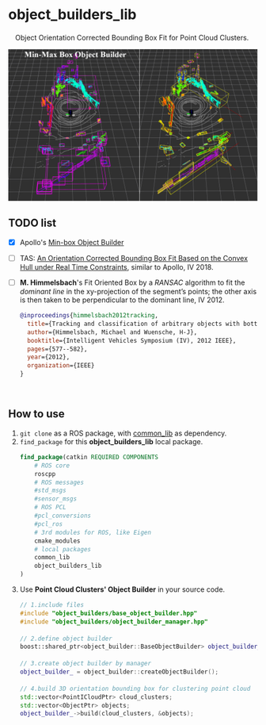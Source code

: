 # object_builders_lib
　Object Orientation Corrected Bounding Box Fit for Point Cloud Clusters. 
<p align="center">
    <img src="figs/MinMaxBox_vs_MinBox.png" width="688px" alt=""/>
</p>


## TODO list
- [x] Apollo's [Min-box Object Builder](https://github.com/ApolloAuto/apollo/blob/master/docs/specs/3d_obstacle_perception_cn.md#minbox-%E9%9A%9C%E7%A2%8D%E7%89%A9%E8%BE%B9%E6%A1%86%E6%9E%84%E5%BB%BA)
- [ ] TAS: [An Orientation Corrected Bounding Box Fit Based on the Convex Hull under Real Time Constraints](https://www.youtube.com/watch?v=ZGzwdzMygLI&t=0s&list=LLbz4mTfvxwOQQQwDGaXf19A&index=13), similar to Apollo, IV 2018.
- [ ] **M. Himmelsbach**'s Fit Oriented Box by a *RANSAC* algorithm to fit the _dominant line_ in the xy-projection of the segment’s points; the other axis is then taken to be perpendicular to the dominant line, IV 2012.
    
    ```bibtex
    @inproceedings{himmelsbach2012tracking,
      title={Tracking and classification of arbitrary objects with bottom-up/top-down detection},
      author={Himmelsbach, Michael and Wuensche, H-J},
      booktitle={Intelligent Vehicles Symposium (IV), 2012 IEEE},
      pages={577--582},
      year={2012},
      organization={IEEE}
    }
    ```
<p align="left">
    <img src="https://user-images.githubusercontent.com/6770853/36574754-27763efe-1882-11e8-8aa1-baf91eec25b1.png" width="588px" alt=""/>
</p>

## How to use
1. `git clone` as a ROS package, with [common_lib](https://github.com/LidarPerception/common_lib) as dependency.
2. `find_package` for this **object_builders_lib** local package.
    ```cmake
    find_package(catkin REQUIRED COMPONENTS
        # ROS core
        roscpp
        # ROS messages
        #std_msgs
        #sensor_msgs
        # ROS PCL
        #pcl_conversions
        #pcl_ros
        # 3rd modules for ROS, like Eigen
        cmake_modules
        # local packages
        common_lib
        object_builders_lib
    )
    ```
3. Use **Point Cloud Clusters' Object Builder** in your source code.
    ```cpp
    // 1.include files
    #include "object_builders/base_object_builder.hpp"
    #include "object_builders/object_builder_manager.hpp"
    
    // 2.define object builder
    boost::shared_ptr<object_builder::BaseObjectBuilder> object_builder_;
    
    // 3.create object builder by manager
    object_builder_ = object_builder::createObjectBuilder();
    
    // 4.build 3D orientation bounding box for clustering point cloud
    std::vector<PointICloudPtr> cloud_clusters;
    std::vector<ObjectPtr> objects;
    object_builder_->build(cloud_clusters, &objects);
    ```
